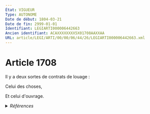 ```yaml
---
État: VIGUEUR
Type: AUTONOME
Date de début: 1804-03-21
Date de fin: 2999-01-01
Identifiant: LEGIARTI000006442663
Ancien identifiant: ACAXXXXXXXX5X01708AAXXAA
URL: article/LEGI/ARTI/00/00/06/44/26/LEGIARTI000006442663.xml
---
```


<h1>Article 1708</h1>

Il y a deux sortes de contrats de louage :<br />

Celui des choses,<br />

Et celui d'ouvrage.


<details>
  <summary><em>Références</em></summary>

  <h2>Textes faisant référence à l'article</h2>
  
  <ul>
    <li>
      <a href="https://legal.tricoteuses.fr//redirection/JORFTEXT000034518646?vers=git&vers=legifrance">Décret n° 2017-688 du 28 avril 2017 relatif aux places de stationnement adaptées dans les parties communes des copropriétés</a> CITATION source
    </li>
    <li>
      <a href="https://legal.tricoteuses.fr//redirection/LEGITEXT000034540245?vers=git&vers=legifrance">Décret n° 2017-688 du 28 avril 2017 relatif aux places de stationnement adaptées dans les parties communes des copropriétés VIGUEUR, en vigueur depuis le 2017-05-01</a> CITATION source
    </li>
  </ul>
  
  <h2>Références faites par l'article</h2>
  
  <ul>
    <li>
      2017-04-28 CITATION cible <a href="https://legal.tricoteuses.fr//redirection/LEGITEXT000034540245?vers=git&vers=legifrance">Décret n° 2017-688 du 28 avril 2017 relatif aux places de stationnement adaptées dans les parties communes des copropriétés VIGUEUR</a>
    </li>
    <li>
      CODIFICATION source Loi 1804-03-07
    </li>
    <li>
      CREATION source Loi 1804-03-07 promulguée le 17 mars 1804
    </li>
  </ul>
</details>
